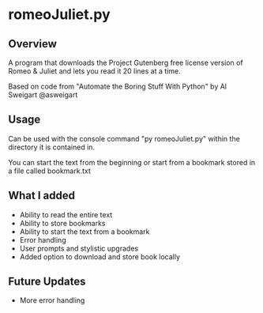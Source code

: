 # romeoJuliet.py
## Overview
A program that downloads the Project Gutenberg free license version of Romeo & Juliet and lets you read it 20 lines at a time.

Based on code from "Automate the Boring Stuff With Python" by Al Sweigart @asweigart
## Usage
Can be used with the console command "py romeoJuliet.py" within the directory it is contained in.

You can start the text from the beginning or start from a bookmark stored in a file called bookmark.txt
## What I added
* Ability to read the entire text
* Ability to store bookmarks
* Ability to start the text from a bookmark
* Error handling
* User prompts and stylistic upgrades
* Added option to download and store book locally
## Future Updates
* More error handling
